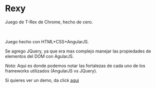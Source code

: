 # Rexy
Juego de T-Rex de Chrome, hecho de cero.

<br><br>
Juego hecho con HTML+CSS+AngularJS.

Se agrego JQuery, ya que era mas complejo manejar las propiedades de elementos del DOM con AgularJS.

<i>Nota:</i> Aqui es donde podemos notar las fortalezas de cada uno de los frameworks utilizados (AngularJS vs JQuery).

Si quieres ver un demo, da click <a href="http://tecnologer.github.io/Rexy/">aqui</a>
